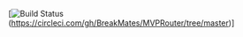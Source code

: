 [![Build Status](https://circleci.com/gh/BreakMates/MVPRouter.png?circle-token=76d2bb0dfbad1ce5e92978159b98dfb451e53c2c)(https://circleci.com/gh/BreakMates/MVPRouter/tree/master)]

